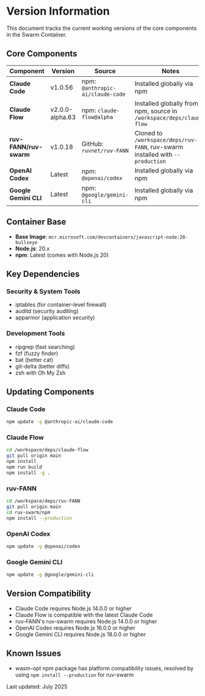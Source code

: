 # Version Information

This document tracks the current working versions of the core components in the Swarm Container.

## Core Components

| Component | Version | Source | Notes |
|-----------|---------|--------|-------|
| **Claude Code** | v1.0.56 | npm: `@anthropic-ai/claude-code` | Installed globally via npm |
| **Claude Flow** | v2.0.0-alpha.63 | npm: `claude-flow@alpha` | Installed globally from npm, source in `/workspace/deps/claude-flow` |
| **ruv-FANN/ruv-swarm** | v1.0.18 | GitHub: `ruvnet/ruv-FANN` | Cloned to `/workspace/deps/ruv-FANN`, ruv-swarm installed with `--production` |
| **OpenAI Codex** | Latest | npm: `@openai/codex` | Installed globally via npm |
| **Google Gemini CLI** | Latest | npm: `@google/gemini-cli` | Installed globally via npm |

## Container Base

- **Base Image**: `mcr.microsoft.com/devcontainers/javascript-node:20-bullseye`
- **Node.js**: 20.x
- **npm**: Latest (comes with Node.js 20)

## Key Dependencies

### Security & System Tools
- iptables (for container-level firewall)
- auditd (security auditing)
- apparmor (application security)

### Development Tools
- ripgrep (fast searching)
- fzf (fuzzy finder)
- bat (better cat)
- git-delta (better diffs)
- zsh with Oh My Zsh

## Updating Components

### Claude Code
```bash
npm update -g @anthropic-ai/claude-code
```

### Claude Flow
```bash
cd /workspace/deps/claude-flow
git pull origin main
npm install
npm run build
npm install -g .
```

### ruv-FANN
```bash
cd /workspace/deps/ruv-FANN
git pull origin main
cd ruv-swarm/npm
npm install --production
```

### OpenAI Codex
```bash
npm update -g @openai/codex
```

### Google Gemini CLI
```bash
npm update -g @google/gemini-cli
```

## Version Compatibility

- Claude Code requires Node.js 14.0.0 or higher
- Claude Flow is compatible with the latest Claude Code
- ruv-FANN's ruv-swarm requires Node.js 14.0.0 or higher
- OpenAI Codex requires Node.js 16.0.0 or higher
- Google Gemini CLI requires Node.js 18.0.0 or higher

## Known Issues

- wasm-opt npm package has platform compatibility issues, resolved by using `npm install --production` for ruv-swarm

Last updated: July 2025